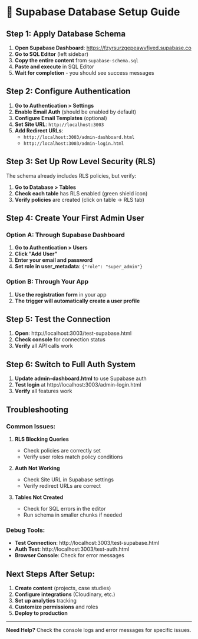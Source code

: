 # 🚀 Supabase Database Setup Guide

## Step 1: Apply Database Schema

1. **Open Supabase Dashboard**: https://fzyrsurzgepeawvfjved.supabase.co
2. **Go to SQL Editor** (left sidebar)
3. **Copy the entire content** from `supabase-schema.sql`
4. **Paste and execute** in SQL Editor
5. **Wait for completion** - you should see success messages

## Step 2: Configure Authentication

1. **Go to Authentication > Settings**
2. **Enable Email Auth** (should be enabled by default)
3. **Configure Email Templates** (optional)
4. **Set Site URL**: `http://localhost:3003`
5. **Add Redirect URLs**:
   - `http://localhost:3003/admin-dashboard.html`
   - `http://localhost:3003/admin-login.html`

## Step 3: Set Up Row Level Security (RLS)

The schema already includes RLS policies, but verify:

1. **Go to Database > Tables**
2. **Check each table** has RLS enabled (green shield icon)
3. **Verify policies** are created (click on table → RLS tab)

## Step 4: Create Your First Admin User

### Option A: Through Supabase Dashboard
1. **Go to Authentication > Users**
2. **Click "Add User"**
3. **Enter your email and password**
4. **Set role in user_metadata**: `{"role": "super_admin"}`

### Option B: Through Your App
1. **Use the registration form** in your app
2. **The trigger will automatically create a user profile**

## Step 5: Test the Connection

1. **Open**: http://localhost:3003/test-supabase.html
2. **Check console** for connection status
3. **Verify** all API calls work

## Step 6: Switch to Full Auth System

1. **Update admin-dashboard.html** to use Supabase auth
2. **Test login** at http://localhost:3003/admin-login.html
3. **Verify** all features work

## Troubleshooting

### Common Issues:

1. **RLS Blocking Queries**
   - Check policies are correctly set
   - Verify user roles match policy conditions

2. **Auth Not Working**
   - Check Site URL in Supabase settings
   - Verify redirect URLs are correct

3. **Tables Not Created**
   - Check for SQL errors in the editor
   - Run schema in smaller chunks if needed

### Debug Tools:

- **Test Connection**: http://localhost:3003/test-supabase.html
- **Auth Test**: http://localhost:3003/test-auth.html
- **Browser Console**: Check for error messages

## Next Steps After Setup:

1. **Create content** (projects, case studies)
2. **Configure integrations** (Cloudinary, etc.)
3. **Set up analytics** tracking
4. **Customize permissions** and roles
5. **Deploy to production**

---

**Need Help?** Check the console logs and error messages for specific issues.